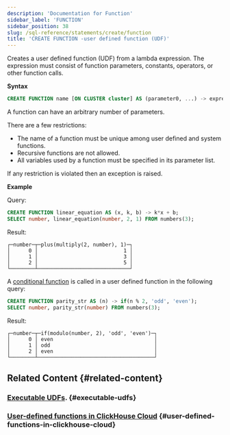 ```yaml
---
description: 'Documentation for Function'
sidebar_label: 'FUNCTION'
sidebar_position: 38
slug: /sql-reference/statements/create/function
title: 'CREATE FUNCTION -user defined function (UDF)'
---
```


Creates a user defined function (UDF) from a lambda expression. The expression must consist of function parameters, constants, operators, or other function calls.

**Syntax**

```sql
CREATE FUNCTION name [ON CLUSTER cluster] AS (parameter0, ...) -> expression
```
A function can have an arbitrary number of parameters.

There are a few restrictions:

- The name of a function must be unique among user defined and system functions.
- Recursive functions are not allowed.
- All variables used by a function must be specified in its parameter list.

If any restriction is violated then an exception is raised.

**Example**

Query:

```sql
CREATE FUNCTION linear_equation AS (x, k, b) -> k*x + b;
SELECT number, linear_equation(number, 2, 1) FROM numbers(3);
```

Result:

```text
┌─number─┬─plus(multiply(2, number), 1)─┐
│      0 │                            1 │
│      1 │                            3 │
│      2 │                            5 │
└────────┴──────────────────────────────┘
```

A [conditional function](../../../sql-reference/functions/conditional-functions.md) is called in a user defined function in the following query:

```sql
CREATE FUNCTION parity_str AS (n) -> if(n % 2, 'odd', 'even');
SELECT number, parity_str(number) FROM numbers(3);
```

Result:

```text
┌─number─┬─if(modulo(number, 2), 'odd', 'even')─┐
│      0 │ even                                 │
│      1 │ odd                                  │
│      2 │ even                                 │
└────────┴──────────────────────────────────────┘
```

## Related Content \{#related-content}

### [Executable UDFs](/sql-reference/functions/udf.md). \{#executable-udfs}

### [User-defined functions in ClickHouse Cloud](https://clickhouse.com/blog/user-defined-functions-clickhouse-udfs) \{#user-defined-functions-in-clickhouse-cloud}
